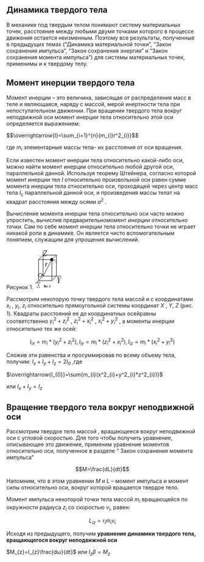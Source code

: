 ## __Динамика твердого тела__ ##
В механике под твердым телом понимают систему материальных точек, расстояние между любыми двумя точками которого в процессе движения остается неизменным. Поэтому все результаты, полученные в предыдущих темах (“Динамика материальной точки”, “Закон сохранения импульса”, “Закон сохранения энергии” и “Закон сохранения момента импульса”) для системы материальных точек, применимы и к твердому телу.

## __Момент инерции твердого тела__ ##
Момент инерции – это величина, зависящая от распределения масс в теле и являющаяся, наряду с массой, мерой инертности тела при непоступательном движении. При вращении твердого тела вокруг неподвижной оси момент инерции тела относительно этой оси определяется выражением:

$$\overrightarrow{I}=\sum_{i=1}^{n}\{m_{i}r^2_{i}}$$ 

где $m_i$ элементарные массы тела- их расстояния от оси вращения.

Если известен момент инерции тела относительно какой-либо оси, можно найти момент инерции относительно любой другой оси, параллельной данной. Используя теорему Штейнера, согласно которой момент инерции тел $I$ относительно произвольной оси равен сумме момента инерции тела относительно оси, проходящей через центр масс тела $I_c$ параллельной данной оси, и произведения массы телат на квадрат расстояния между осями $a^2$ .

Вычисление момента инерции тела относительно оси часто можно упростить, вычислив предварительномомент _инерции относительно точки_. Сам по себе момент инерции тела относительно точки не играет никакой роли в динамике. Он является чисто вспомогательным понятием, служащим для упрощения вычислений.

Рисунок 1.
![](https://github.com/Milanistov/DZhome/blob/main/img-SiLlH8.png)

Рассмотрим некоторую точку твердого тела массой и с координатами $x_i$ , $y_i$, $z_i$ относительно прямоугольной системы координат $X$ , $Y$, $Z$ (рис. 1). Квадраты расстояний ее до координатных осейравны соответственно $y^2_i+z^2_i$ , $z^2_i+x^2_i$ , $x^2_i+y^2_i$ , а моменты инерции относительно тех же осей:

$$I_{ix}=m_i*(y^2_i+z^2_i),I_{iy}=m_i*(z^2_i+x^2_i),I_{iz}=m_i*(x^2_i+y^2_i)$$

Сложив эти равенства и просуммировав по всему объему тела, получим: $I_x+I_y+I_z=2I_0$ ,где 

$\overrightarrow{I_{0}}=\sum\{m_{i}(x^2_{i}+y^2_{i}*z^2_{i})}$

или $I_x+I_y=I_z$

## __Вращение твердого тела вокруг неподвижной оси__ ##

Рассмотрим твердое тело массой , вращающееся вокруг неподвижной оси с угловой скоростью. Для того чтобы получить уравнение, описывающее это движение, применим уравнение моментов относительно оси, полученное в разделе “ Закон сохранения момента импульса”

$$M=\frac{dL}{dt}$$

Hапомним, что в этом уравнении $M$ и $L$ – момент импульса и момент силы относительно оси, вокруг которой вращается твердое тело.

Момент импульса некоторой точки тела массой $m_i$ вращающейся по окружности радиуса $z_i$ со скоростью $v_i$, равен:

$$L_{iz}=r_{i}m_{i}v_{i}$$

Исходя из предыдущего, получим __уравнение динамики твердого тела, вращающегося вокруг неподвижной оси__

$M_{z}=I_{z}\frac{dω}{dt}$ или $I_{z}β=M_{z}$






